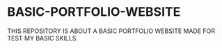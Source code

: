 # BASIC-PORTFOLIO-WEBSITE
THIS REPOSITORY IS ABOUT A BASIC PORTFOLIO WEBSITE MADE FOR TEST MY BASIC SKILLS.
